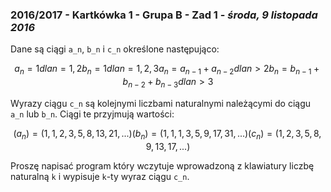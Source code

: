 ### 2016/2017 - Kartkówka 1 - Grupa B - Zad 1 - *środa, 9 listopada 2016*

Dane są ciągi `a_n`, `b_n` i `c_n` określone następująco:
```math
a_n = 1 dla n=1,2
b_n = 1 dla n=1,2,3
a_n = a_{n-1} + a_{n-2} dla n > 2
b_n = b_{n-1} + b_{n-2} + b_{n-3} dla n > 3
```
Wyrazy ciągu `c_n` są kolejnymi liczbami naturalnymi należącymi do ciągu `a_n` lub `b_n`.
Ciągi te przyjmują wartości:
```math
(a_n) = (1, 1, 2, 3, 5, 8, 13, 21, ...)
(b_n) = (1, 1, 1, 3, 5, 9, 17, 31, ...)
(c_n) = (1, 2, 3, 5, 8, 9, 13, 17, ...)
```
Proszę napisać program który wczytuje wprowadzoną z klawiatury liczbę naturalną `k` i wypisuje `k`-ty
wyraz ciągu `c_n`.
